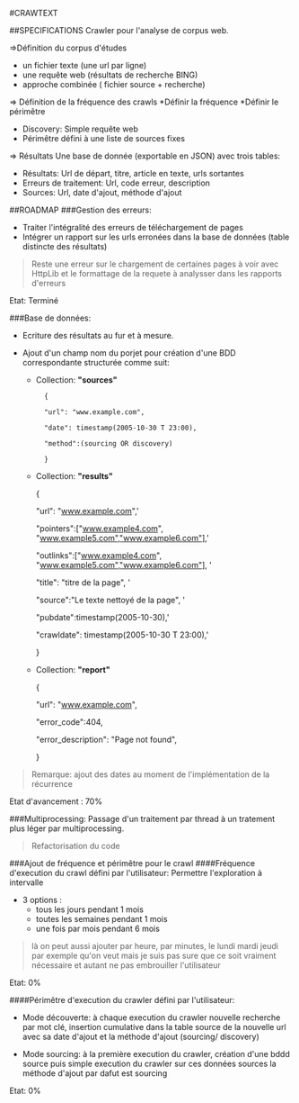 #CRAWTEXT

##SPECIFICATIONS
Crawler pour l'analyse de corpus web.

=>Définition du corpus d'études
- un fichier texte (une url par ligne)
- une requête web (résultats de recherche BING)
- approche combinée ( fichier source + recherche)

=> Définition de la fréquence des crawls
*Définir la fréquence
*Définir le périmêtre
- Discovery: Simple requête web
- Périmêtre défini à une liste de sources fixes

=> Résultats
Une base de donnée (exportable en JSON) avec trois tables:

- Résultats: 
	Url de départ, titre, article en texte, urls sortantes
- Erreurs de traitement: 
	Url, code erreur, description
- Sources:
	Url, date d'ajout, méthode d'ajout
 
##ROADMAP
###Gestion des erreurs:
- Traiter l'intégralité des erreurs de téléchargement de pages
- Intégrer un rapport sur les urls erronées dans la base de données (table distincte des résultats)

>Reste une erreur sur le chargement de certaines pages à voir avec HttpLib et le formattage de la requete à analysser dans les rapports d'erreurs

Etat: Terminé

###Base de données:
- Ecriture des résultats au fur et à mesure.
- Ajout d'un champ nom du porjet pour création d'une BDD correspondante structurée comme suit:
	
	* Collection: **"sources"**
		    
		    {
		    
		    "url": "www.example.com", 
		    
		    "date": timestamp(2005-10-30 T 23:00), 
		    
		    "method":(sourcing OR discovery)
		    
		    } 
	
	* Collection: **"results"** 
		
		{
		 
		 "url": "www.example.com",' 
		 
		 "pointers":["www.example4.com", "www.example5.com","www.example6.com"],'
		 
		 "outlinks":["www.example4.com", "www.example5.com","www.example6.com"], '
		 
		 "title": "titre de la page", '
		 
		 "source":"Le texte nettoyé de la page", '
		 
		 "pubdate":timestamp(2005-10-30),'
		 
		 "crawldate": timestamp(2005-10-30 T 23:00),'
		
		}
	
	* Collection: **"report"**
		
		{
		 
		 "url": "www.example.com",
		 
		 "error_code":404,
		 
		 "error_description": "Page not found",
		
		}

>Remarque: ajout des dates au moment de l'implémentation de la récurrence


Etat d'avancement : 70%

###Multiprocessing:
Passage d'un traitement par thread à un tratement plus léger par multiprocessing. 
>Refactorisation du code

###Ajout de fréquence et périmêtre pour le crawl
####Fréquence d'execution du crawl défini par l'utilisateur:
Permettre l'exploration à intervalle
* 3 options :	
	* tous les jours pendant 1 mois 
	* toutes les semaines pendant 1 mois
	* une fois par mois pendant 6 mois

>là on peut aussi ajouter par heure, par minutes, le lundi mardi jeudi par exemple  qu'on veut 
>mais je suis pas sure que ce soit vraiment nécessaire et autant ne pas embrouiller l'utilisateur

Etat: 0%

####Périmêtre d'execution du crawler défini par l'utilisateur:

* Mode découverte: à chaque execution du crawler nouvelle recherche par mot clé, insertion cumulative dans la table source de la nouvelle url avec sa date d'ajout et la méthode d'ajout (sourcing/ discovery)

* Mode sourcing: à la première execution du crawler, création d'une bddd source puis simple execution du crawler sur ces données sources la méthode d'ajout par dafut est sourcing


Etat: 0%




 






 

